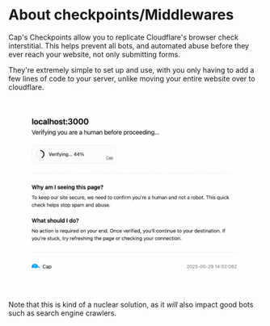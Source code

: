 # About checkpoints/Middlewares

Cap's Checkpoints allow you to replicate Cloudflare's browser check interstitial. This helps prevent all bots, and automated abuse before they ever reach your website, not only submitting forms.

They're extremely simple to set up and use, with you only having to add a few lines of code to your server, unlike moving your entire website over to cloudflare.

![Example of Cap's checkpoint](./demo.png)

Note that this is kind of a nuclear solution, as it _will_ also impact good bots such as search engine crawlers.